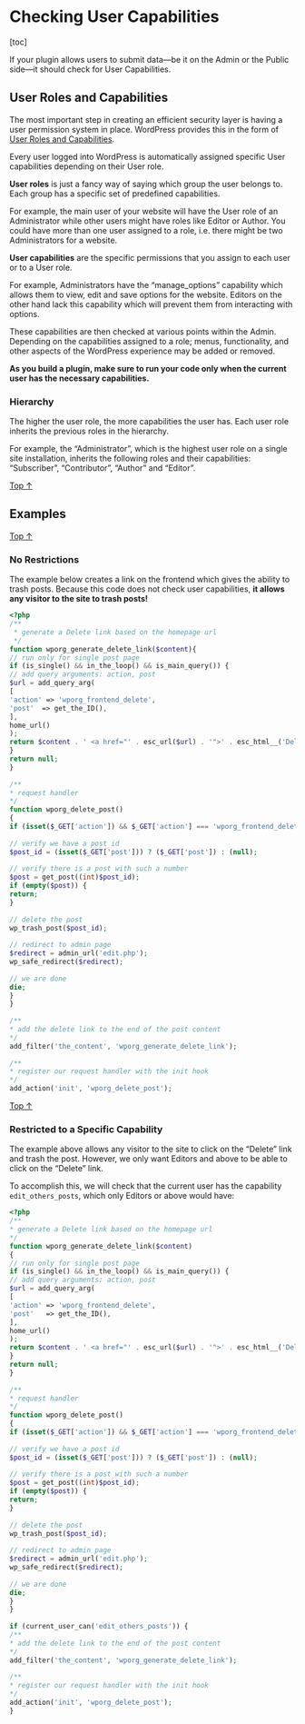 # Checking User Capabilities

[toc]


If your plugin allows users to submit data—be it on the Admin or the Public side—it should check for User Capabilities.

## User Roles and Capabilities 

The most important step in creating an efficient security layer is having a user permission system in place. WordPress provides this in the form of [User Roles and Capabilities](https://developer.wordpress.org/plugins/users/roles-and-capabilities/).

Every user logged into WordPress is automatically assigned specific User capabilities depending on their User role.

**User roles** is just a fancy way of saying which group the user belongs to. Each group has a specific set of predefined capabilities.

For example, the main user of your website will have the User role of an Administrator while other users might have roles like Editor or Author. You could have more than one user assigned to a role, i.e. there might be two Administrators for a website.

**User capabilities** are the specific permissions that you assign to each user or to a User role.

For example, Administrators have the “manage_options” capability which allows them to view, edit and save options for the website. Editors on the other hand lack this capability which will prevent them from interacting with options.

These capabilities are then checked at various points within the Admin. Depending on the capabilities assigned to a role; menus, functionality, and other aspects of the WordPress experience may be added or removed.

**As you build a plugin, make sure to run your code only when the current user has the necessary capabilities.**

### Hierarchy 

The higher the user role, the more capabilities the user has. Each user role inherits the previous roles in the hierarchy.

For example, the “Administrator”, which is the highest user role on a single site installation, inherits the following roles and their capabilities: “Subscriber”, “Contributor”, “Author” and “Editor”.

[Top ↑](https://developer.wordpress.org/plugins/security/checking-user-capabilities/#top)

## Examples 

[Top ↑](https://developer.wordpress.org/plugins/security/checking-user-capabilities/#top)

### No Restrictions

The example below creates a link on the frontend which gives the ability to trash posts. Because this code does not check user capabilities, **it allows any visitor to the site to trash posts!**

```php
<?php
/**
 * generate a Delete link based on the homepage url
 */
function wporg_generate_delete_link($content){
// run only for single post page
if (is_single() && in_the_loop() && is_main_query()) {
// add query arguments: action, post
$url = add_query_arg(
[
'action' => 'wporg_frontend_delete',
'post'  => get_the_ID(),
],
home_url()
);
return $content . ' <a href="' . esc_url($url) . '">' . esc_html__('Delete Post', 'wporg') . '</a>';
}
return null;
}
 
/**
* request handler
*/
function wporg_delete_post()
{
if (isset($_GET['action']) && $_GET['action'] === 'wporg_frontend_delete') {
 
// verify we have a post id
$post_id = (isset($_GET['post'])) ? ($_GET['post']) : (null);
 
// verify there is a post with such a number
$post = get_post((int)$post_id);
if (empty($post)) {
return;
}
 
// delete the post
wp_trash_post($post_id);
 
// redirect to admin page
$redirect = admin_url('edit.php');
wp_safe_redirect($redirect);
 
// we are done
die;
}
}
 
/**
* add the delete link to the end of the post content
*/
add_filter('the_content', 'wporg_generate_delete_link');
 
/**
* register our request handler with the init hook
*/
add_action('init', 'wporg_delete_post');
```

[Top ↑](https://developer.wordpress.org/plugins/security/checking-user-capabilities/#top)

### Restricted to a Specific Capability

The example above allows any visitor to the site to click on the “Delete” link and trash the post. However, we only want Editors and above to be able to click on the “Delete” link.

To accomplish this, we will check that the current user has the capability `edit_others_posts`, which only Editors or above would have:

```php
<?php
/**
* generate a Delete link based on the homepage url
*/
function wporg_generate_delete_link($content)
{
// run only for single post page
if (is_single() && in_the_loop() && is_main_query()) {
// add query arguments: action, post
$url = add_query_arg(
[
'action' => 'wporg_frontend_delete',
'post'   => get_the_ID(),
],
home_url()
);
return $content . ' <a href="' . esc_url($url) . '">' . esc_html__('Delete Post', 'wporg') . '</a>';
}
return null;
}
 
/**
* request handler
*/
function wporg_delete_post()
{
if (isset($_GET['action']) && $_GET['action'] === 'wporg_frontend_delete') {
 
// verify we have a post id
$post_id = (isset($_GET['post'])) ? ($_GET['post']) : (null);
 
// verify there is a post with such a number
$post = get_post((int)$post_id);
if (empty($post)) {
return;
}
 
// delete the post
wp_trash_post($post_id);
 
// redirect to admin page
$redirect = admin_url('edit.php');
wp_safe_redirect($redirect);
 
// we are done
die;
}
}
 
if (current_user_can('edit_others_posts')) {
/**
* add the delete link to the end of the post content
*/
add_filter('the_content', 'wporg_generate_delete_link');
 
/**
* register our request handler with the init hook
*/
add_action('init', 'wporg_delete_post');
}
```
